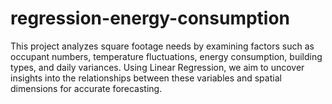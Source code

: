 # regression-energy-consumption
This project analyzes square footage needs by examining factors such as occupant numbers, temperature fluctuations, energy consumption, building types, and daily variances. Using Linear Regression, we aim to uncover insights into the relationships between these variables and spatial dimensions for accurate forecasting.
